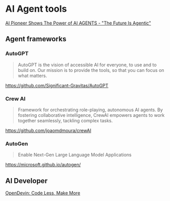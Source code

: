 
# AI Agent tools

[AI Pioneer Shows The Power of AI AGENTS - "The Future Is Agentic"](https://www.youtube.com/watch?v=ZYf9V2fSFwU)

## Agent frameworks

### AutoGPT

> AutoGPT is the vision of accessible AI for everyone, to use and to build on. Our mission is to provide the tools, so that you can focus on what matters.

https://github.com/Significant-Gravitas/AutoGPT

### Crew AI

> Framework for orchestrating role-playing, autonomous AI agents. By fostering collaborative intelligence, CrewAI empowers agents to work together seamlessly, tackling complex tasks.

https://github.com/joaomdmoura/crewAI

### AutoGen

> Enable Next-Gen Large Language Model Applications

https://microsoft.github.io/autogen/

## AI Developer

[OpenDevin: Code Less, Make More](https://github.com/OpenDevin/OpenDevin)
